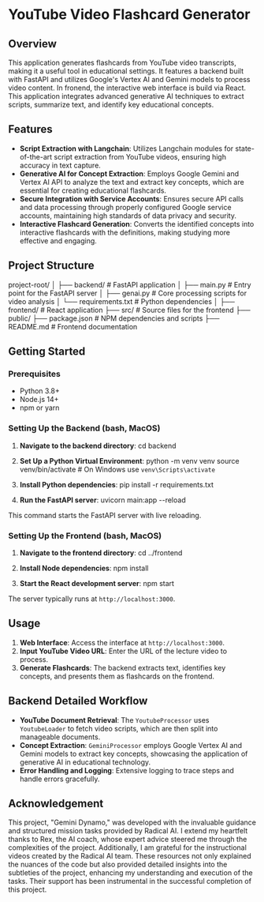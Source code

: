 # YouTube Video Flashcard Generator

## Overview
This application generates flashcards from YouTube video transcripts, making it a useful tool in educational settings. It features a backend built with FastAPI and utilizes Google's Vertex AI and Gemini models to process video content. In fronend, the interactive web interface is build via React. This application integrates advanced generative AI techniques to extract scripts, summarize text, and identify key educational concepts.

## Features
- **Script Extraction with Langchain**: Utilizes Langchain modules for state-of-the-art script extraction from YouTube videos, ensuring high accuracy in text capture.
- **Generative AI for Concept Extraction**: Employs Google Gemini and Vertex AI API to analyze the text and extract key concepts, which are essential for creating educational flashcards.
- **Secure Integration with Service Accounts**: Ensures secure API calls and data processing through properly configured Google service accounts, maintaining high standards of data privacy and security.
- **Interactive Flashcard Generation**: Converts the identified concepts into interactive flashcards with the definitions, making studying more effective and engaging.

## Project Structure

project-root/
│
├── backend/             # FastAPI application
│   ├── main.py          # Entry point for the FastAPI server
│   ├── genai.py         # Core processing scripts for video analysis
│   └── requirements.txt # Python dependencies
│
├── frontend/            # React application
    ├── src/             # Source files for the frontend
    ├── public/
    ├── package.json     # NPM dependencies and scripts
    ├── README.md        # Frontend documentation


## Getting Started

### Prerequisites
- Python 3.8+
- Node.js 14+
- npm or yarn

### Setting Up the Backend (bash, MacOS)

1. **Navigate to the backend directory**:
cd backend
    
2. **Set Up a Python Virtual Environment**:
python -m venv venv
source venv/bin/activate  # On Windows use `venv\Scripts\activate`

3. **Install Python dependencies**:
pip install -r requirements.txt


4. **Run the FastAPI server**:
uvicorn main:app --reload

This command starts the FastAPI server with live reloading.

### Setting Up the Frontend (bash, MacOS)

1. **Navigate to the frontend directory**:
cd ../frontend


2. **Install Node dependencies**:
npm install


3. **Start the React development server**:
npm start

The server typically runs at `http://localhost:3000`.

## Usage

1. **Web Interface**: Access the interface at `http://localhost:3000`.
2. **Input YouTube Video URL**: Enter the URL of the lecture video to process.
3. **Generate Flashcards**: The backend extracts text, identifies key concepts, and presents them as flashcards on the frontend.

## Backend Detailed Workflow

- **YouTube Document Retrieval**: The `YoutubeProcessor` uses `YoutubeLoader` to fetch video scripts, which are then split into manageable documents.
- **Concept Extraction**: `GeminiProcessor` employs Google Vertex AI and Gemini models to extract key concepts, showcasing the application of generative AI in educational technology.
- **Error Handling and Logging**: Extensive logging to trace steps and handle errors gracefully.

## Acknowledgement
This project, "Gemini Dynamo," was developed with the invaluable guidance and structured mission tasks provided by Radical AI. I extend my heartfelt thanks to Rex, the AI coach, whose expert advice steered me through the complexities of the project. Additionally, I am grateful for the instructional videos created by the Radical AI team. These resources not only explained the nuances of the code but also provided detailed insights into the subtleties of the project, enhancing my understanding and execution of the tasks. Their support has been instrumental in the successful completion of this project.
